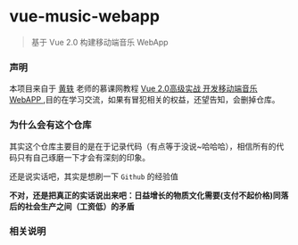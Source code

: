 # vue-music-webapp

> 基于 Vue 2.0 构建移动端音乐 WebApp

### 声明

本项目来自于 [黄轶](https://github.com/ustbhuangyi) 老师的慕课网教程 [Vue 2.0高级实战 开发移动端音乐 WebAPP ](http://coding.imooc.com/class/107.html),目的在学习交流，如果有冒犯相关的权益，还望告知，会删掉仓库。

### 为什么会有这个仓库

其实这个仓库主要目的是在于记录代码（有点等于没说~哈哈哈），相信所有的代码只有自己琢磨一下才会有深刻的印象。

还是说实话吧，其实是想刷一下 `Github` 的经验值

**不对，还是把真正的实话说出来吧：日益增长的物质文化需要(支付不起价格)同落后的社会生产之间（工资低）的矛盾**

### 相关说明
